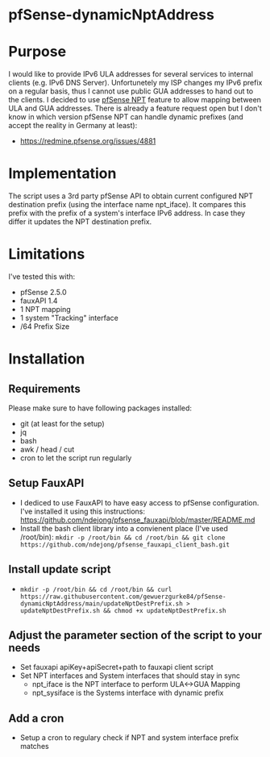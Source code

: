 # pfSense-dynamicNptAddress

# Purpose
I would like to provide IPv6 ULA addresses for several services to internal clients (e.g. IPv6 DNS Server). Unfortunetely my ISP changes my IPv6 prefix on a regular basis, thus I cannot use public GUA addresses to hand out to the clients. I decided to use [pfSense NPT](https://docs.netgate.com/pfsense/en/latest/nat/npt.html) feature to allow mapping between ULA and GUA addresses.
There is already a feature request open but I don't know in which version pfSense NPT can handle dynamic prefixes (and accept the reality in Germany at least):
- https://redmine.pfsense.org/issues/4881

# Implementation
The script uses a 3rd party pfSense API to obtain current configured NPT destination prefix (using the interface name npt_iface). It compares this prefix with the prefix of a system's interface IPv6 address. In case they differ it updates the NPT destination prefix.

# Limitations
I've tested this with:
* pfSense 2.5.0
* fauxAPI 1.4
* 1 NPT mapping
* 1 system "Tracking" interface
* /64 Prefix Size

# Installation
## Requirements
Please make sure to have following packages installed: 
* git (at least for the setup)
* jq
* bash
* awk / head / cut
* cron to let the script run regularly

## Setup FauxAPI
* I dediced to use FauxAPI to have easy access to pfSense configuration. I've installed it using this instructions: https://github.com/ndejong/pfsense_fauxapi/blob/master/README.md
* Install the bash client library into a convienent place (I've used /root/bin): 
`mkdir -p /root/bin && cd /root/bin && git clone https://github.com/ndejong/pfsense_fauxapi_client_bash.git`

## Install update script
* `mkdir -p /root/bin && cd /root/bin && curl https://raw.githubusercontent.com/gewuerzgurke84/pfSense-dynamicNptAddress/main/updateNptDestPrefix.sh > updateNptDestPrefix.sh && chmod +x updateNptDestPrefix.sh`

## Adjust the parameter section of the script to your needs
* Set fauxapi apiKey+apiSecret+path to fauxapi client script
* Set NPT interfaces and System interfaces that should stay in sync
   *  npt_iface is the NPT interface to perform ULA<->GUA Mapping
   * npt_sysiface is the Systems interface with dynamic prefix

## Add a cron
* Setup a cron to regulary check if NPT and system interface prefix matches

